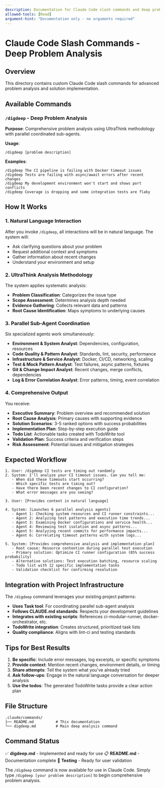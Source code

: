 ```yaml
---
description: Documentation for Claude Code slash commands and deep problem analysis workflows
allowed-tools: [Read]
argument-hint: "Documentation only - no arguments required"
---
```


# Claude Code Slash Commands - Deep Problem Analysis

## Overview

This directory contains custom Claude Code slash commands for advanced problem analysis and solution implementation.

## Available Commands

### `/digdeep` - Deep Problem Analysis

**Purpose**: Comprehensive problem analysis using UltraThink methodology with parallel coordinated sub-agents.

**Usage**:
```
/digdeep [problem description]
```

**Examples**:
```
/digdeep The CI pipeline is failing with Docker timeout issues
/digdeep Tests are failing with async/await errors after recent changes
/digdeep My development environment won't start and shows port conflicts
/digdeep Coverage is dropping and some integration tests are flaky
```

## How It Works

### 1. Natural Language Interaction
After you invoke `/digdeep`, all interactions will be in natural language. The system will:
- Ask clarifying questions about your problem
- Request additional context and symptoms
- Gather information about recent changes
- Understand your environment and setup

### 2. UltraThink Analysis Methodology
The system applies systematic analysis:
- **Problem Classification**: Categorizes the issue type
- **Scope Assessment**: Determines analysis depth needed
- **Evidence Gathering**: Collects relevant data and patterns
- **Root Cause Identification**: Maps symptoms to underlying causes

### 3. Parallel Sub-Agent Coordination
Six specialized agents work simultaneously:
- **Environment & System Analyst**: Dependencies, configuration, resources
- **Code Quality & Pattern Analyst**: Standards, lint, security, performance
- **Infrastructure & Service Analyst**: Docker, CI/CD, networking, scaling
- **Test & Mock Pattern Analyst**: Test failures, async patterns, fixtures
- **Git & Change Impact Analyst**: Recent changes, merge conflicts, dependencies
- **Log & Error Correlation Analyst**: Error patterns, timing, event correlation

### 4. Comprehensive Output
You receive:
- **Executive Summary**: Problem overview and recommended solution
- **Root Cause Analysis**: Primary causes with supporting evidence
- **Solution Scenarios**: 3-5 ranked options with success probabilities
- **Implementation Plan**: Step-by-step execution guide
- **Todo List**: Actionable tasks created with TodoWrite tool
- **Validation Plan**: Success criteria and verification steps
- **Risk Assessment**: Potential issues and mitigation strategies

## Expected Workflow

```
1. User: /digdeep CI tests are timing out randomly
2. System: I'll analyze your CI timeout issues. Can you tell me:
   - When did these timeouts start occurring?
   - Which specific tests are timing out?
   - Have there been recent changes to CI configuration?
   - What error messages are you seeing?

3. User: [Provides context in natural language]

4. System: [Launches 6 parallel analysis agents]
   - Agent 1: Checking system resources and CI runner constraints...
   - Agent 2: Analyzing test patterns and execution time trends...
   - Agent 3: Examining Docker configurations and service health...
   - Agent 4: Reviewing test isolation and async patterns...
   - Agent 5: Analyzing recent commits for performance impacts...
   - Agent 6: Correlating timeout patterns with system logs...

5. System: [Provides comprehensive analysis and implementation plan]
   - Root cause: Resource contention during parallel test execution
   - Primary solution: Optimize CI runner configuration (85% success probability)
   - Alternative solutions: Test execution batching, resource scaling
   - Todo list with 12 specific implementation tasks
   - Validation checklist for confirming resolution
```

## Integration with Project Infrastructure

The `/digdeep` command leverages your existing project patterns:
- **Uses Task tool**: For coordinating parallel sub-agent analysis
- **Follows CLAUDE.md standards**: Respects your development guidelines
- **Integrates with existing scripts**: References ci-modular-runner, docker-orchestrator, etc.
- **TodoWrite integration**: Creates structured, prioritized task lists
- **Quality compliance**: Aligns with lint-ci and testing standards

## Tips for Best Results

1. **Be specific**: Include error messages, log excerpts, or specific symptoms
2. **Provide context**: Mention recent changes, environment details, or timing
3. **Share attempts**: Tell the system what you've already tried
4. **Ask follow-ups**: Engage in the natural language conversation for deeper analysis
5. **Use the todos**: The generated TodoWrite tasks provide a clear action plan

## File Structure

```
.claude/commands/
├── README.md          # This documentation
└── digdeep.md         # Main deep analysis command
```

## Command Status

✅ **digdeep.md** - Implemented and ready for use
📋 **README.md** - Documentation complete
🧪 **Testing** - Ready for user validation

The `/digdeep` command is now available for use in Claude Code. Simply type `/digdeep [your problem description]` to begin comprehensive problem analysis.